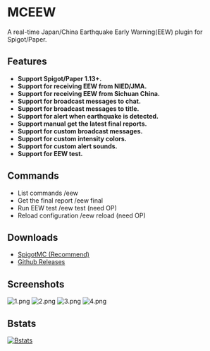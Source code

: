 # MCEEW
A real-time Japan/China Earthquake Early Warning(EEW) plugin for Spigot/Paper.

## Features
*   **Support Spigot/Paper 1.13+.**
*   **Support for receiving EEW from NIED/JMA.**
*   **Support for receiving EEW from Sichuan China.**
*   **Support for broadcast messages to chat.**
*   **Support for broadcast messages to title.**
*   **Support for alert when earthquake is detected.**
*   **Support manual get the latest final reports.**
*   **Support for custom broadcast messages.**
*   **Support for custom intensity colors.**
*   **Support for custom alert sounds.**
*   **Support for EEW test.**

## Commands
*   List commands /eew
*   Get the final report /eew final
*   Run EEW test /eew test (need OP)
*   Reload configuration /eew reload (need OP)

## Downloads
*   [SpigotMC (Recommend)](https://acg.kr/mceew)
*   [Github Releases](https://github.com/TenkyuChimata/MCEEW/releases/latest)

## Screenshots
![1.png](https://s2.loli.net/2023/01/02/CcTDAKlosye4d3Y.png)
![2.png](https://s2.loli.net/2023/01/02/Zfmi9wWnbzBNF7H.png)
![3.png](https://s2.loli.net/2023/01/02/OBlvaopQjId6zJT.png)
![4.png](https://s2.loli.net/2023/01/02/EwCyZz35VmKUIkQ.png)

## Bstats

[![Bstats](https://bstats.org/signatures/bukkit/MCEEW.svg)](https://bstats.org/plugin/bukkit/MCEEW/17261)
